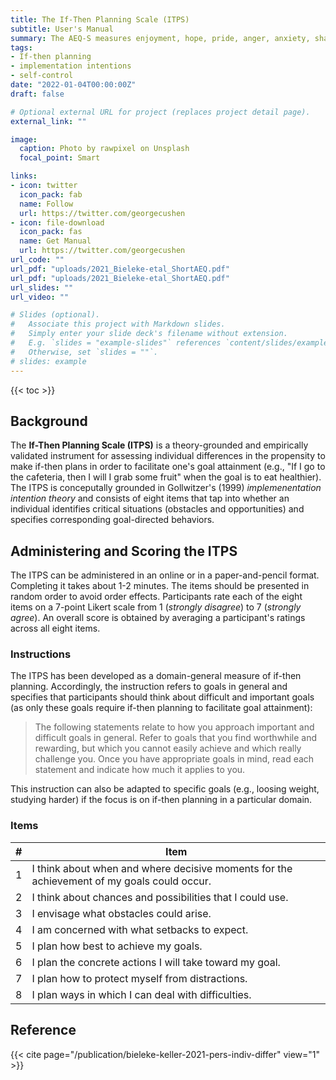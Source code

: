 ```yaml
---
title: The If-Then Planning Scale (ITPS)
subtitle: User's Manual
summary: The AEQ-S measures enjoyment, hope, pride, anger, anxiety, shame, hoplessness, and boredom in class-, learning-, and test-related academic settings. 
tags:
- If-then planning
- implementation intentions
- self-control
date: "2022-01-04T00:00:00Z"
draft: false

# Optional external URL for project (replaces project detail page).
external_link: ""

image:
  caption: Photo by rawpixel on Unsplash
  focal_point: Smart

links:
- icon: twitter
  icon_pack: fab
  name: Follow
  url: https://twitter.com/georgecushen
- icon: file-download
  icon_pack: fas
  name: Get Manual
  url: https://twitter.com/georgecushen
url_code: ""
url_pdf: "uploads/2021_Bieleke-etal_ShortAEQ.pdf"
url_pdf: "uploads/2021_Bieleke-etal_ShortAEQ.pdf"
url_slides: ""
url_video: ""

# Slides (optional).
#   Associate this project with Markdown slides.
#   Simply enter your slide deck's filename without extension.
#   E.g. `slides = "example-slides"` references `content/slides/example-slides.md`.
#   Otherwise, set `slides = ""`.
# slides: example
---
```


{{< toc >}}

## Background 

The **If-Then Planning Scale (ITPS)** is a theory-grounded and empirically validated instrument for assessing individual differences in the propensity to make if-then plans in order to facilitate one's goal attainment (e.g., "If I go to the cafeteria, then I will I grab some fruit" when the goal is to eat healthier). The ITPS is conceputally grounded in Gollwitzer's (1999) *implemenentation intention theory* and consists of eight items that tap into whether an individual identifies critical situations (obstacles and opportunities) and specifies corresponding goal-directed behaviors.


## Administering and Scoring the ITPS

The ITPS can be administered in an online or in a paper-and-pencil format. Completing it takes about 1-2 minutes. The items should be presented in random order to avoid order effects. Participants rate each of the eight items on a 7-point Likert scale from 1 (*strongly disagree*) to 7 (*strongly agree*). An overall score is obtained by averaging a participant's ratings across all eight items. 

### Instructions 

The ITPS has been developed as a domain-general measure of if-then planning. Accordingly, the instruction refers to goals in general and specifies that participants should think about difficult and important goals (as only these goals require if-then planning to facilitate goal attainment):

> The following statements relate to how you approach important and difficult goals in general. Refer to goals that you find worthwhile and rewarding, but which you cannot easily achieve and which really challenge you. Once you have appropriate goals in mind, read each statement and indicate how much it applies to you.

This instruction can also be adapted to specific goals (e.g., loosing weight, studying harder) if the focus is on if-then planning in a particular domain. 

### Items

| # | Item |
| - | - |
| 1 | I think about when and where decisive moments for the achievement of my goals could occur. |
| 2 | I think about chances and possibilities that I could use. |
| 3 | I envisage what obstacles could arise. |
| 4 | I am concerned with what setbacks to expect. |
| 5 | I plan how best to achieve my goals. |
| 6 | I plan the concrete actions I will take toward my goal. |
| 7 | I plan how to protect myself from distractions. |
| 8 | I plan ways in which I can deal with difficulties. |

## Reference
{{< cite page="/publication/bieleke-keller-2021-pers-indiv-differ" view="1" >}}
